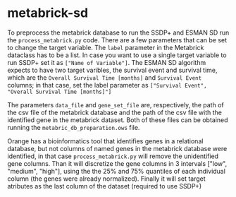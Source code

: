 # metabrick-sd
To preprocess the metabrick database to run the SSDP+ and ESMAN SD run the `process_metabrick.py` code.
There are a few parameters that can be set to change the target variable.
The `label` parameter in the Metabrick dataclass has to be a list. In case you want to use a single target variable to run SSDP+ set it as `["Name of Variable"]`. The ESMAN SD algorithm expects to have two target varibles, the survival event and survival time, which are the `Overall Survival Time [months]` and `Survival Event` columns; in that case, set the label parameter as `["Survival Event", "Overall Survival Time [months]"]`

The parameters `data_file` and `gene_set_file` are, respectively, the path of the csv file of the metabrick database and the path of the csv file with the identified gene in the metabrick dataset. Both of these files can be obtained running the `metabric_db_preparation.ows` file.

Orange has a bioinformatics tool that identifies genes in a relational database, but not columns of named genes in the metabrick database were identified, in that case `process_metabrick.py` will remove the unidentified gene columns. Than it will discretize the gene columns in 3 intervals ["low", "medium", "high"], using the the 25% and 75% quantiles of each individual column (the genes were already normalized). Finally it will set target atributes as the last column of the dataset (required to use SSDP+)